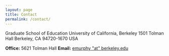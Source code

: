 ```yaml
---
layout: page
title: Contact
permalink: /contact/
---
```


Graduate School of Education
University of California, Berkeley
1501 Tolman Hall
Berkeley, CA 94720-1670
USA

**Office:** 5621 Tolman Hall
**Email:** [emurphy "at" berkeley.edu](mailto:emurphy@.berkeley.edu)  
